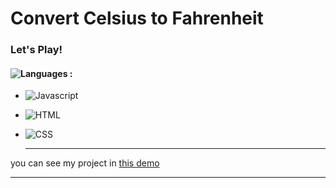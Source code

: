 # Convert Celsius to Fahrenheit
### Let's Play!
#### ![Languages](https://img.shields.io/github/languages/count/zeynab-jalalian/Temperature) :
 - ![Javascript](https://img.shields.io/badge/javascript-yellow)
 - ![HTML](https://img.shields.io/badge/Html-orange)
 - ![CSS](https://img.shields.io/badge/Css-blue)
   
   ---
 you can see my project in [this demo](https://zeynab-jalalian.github.io/Temperature/)
  ___
